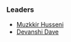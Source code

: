 ### Leaders
* [Muzkkir Husseni](mailto:muzkkir.husseni@owasp.org)
* [Devanshi Dave](mailto:devanshi.dave@owasp.org)
